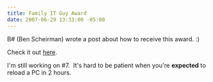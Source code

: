 ```yaml
---
title: Family IT Guy Award
date: 2007-06-29 13:33:00 -05:00
---
```


B# (Ben Scheirman) wrote a post about how to receive this award. :)

Check it out [here](http://www.lostechies.com/controlpanel/blogs/).

I'm still working on #7.  It's hard to be patient when you're **expected** to reload a PC in 2 hours.

